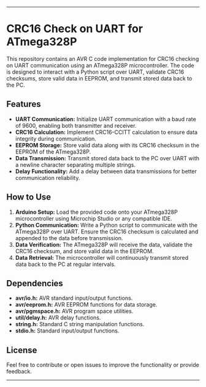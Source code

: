 

---

# CRC16 Check on UART for ATmega328P

This repository contains an AVR C code implementation for CRC16 checking on UART communication using an ATmega328P microcontroller. The code is designed to interact with a Python script over UART, validate CRC16 checksums, store valid data in EEPROM, and transmit stored data back to the PC.

## Features

- **UART Communication:** Initialize UART communication with a baud rate of 9600, enabling both transmitter and receiver.
- **CRC16 Calculation:** Implement CRC16-CCITT calculation to ensure data integrity during communication.
- **EEPROM Storage:** Store valid data along with its CRC16 checksum in the EEPROM of the ATmega328P.
- **Data Transmission:** Transmit stored data back to the PC over UART with a newline character separating multiple strings.
- **Delay Functionality:** Add a delay between data transmissions for better communication reliability.

## How to Use

1. **Arduino Setup:** Load the provided code onto your ATmega328P microcontroller using Microchip Studio or any compatible IDE.
2. **Python Communication:** Write a Python script to communicate with the ATmega328P over UART. Ensure the CRC16 checksum is calculated and appended to the data before transmission.
3. **Data Verification:** The ATmega328P will receive the data, validate the CRC16 checksum, and store valid data in the EEPROM.
4. **Data Retrieval:** The microcontroller will continuously transmit stored data back to the PC at regular intervals.

## Dependencies

- **avr/io.h:** AVR standard input/output functions.
- **avr/eeprom.h:** AVR EEPROM functions for data storage.
- **avr/pgmspace.h:** AVR program space utilities.
- **util/delay.h:** AVR delay functions.
- **string.h:** Standard C string manipulation functions.
- **stdio.h:** Standard input/output functions.

## License



Feel free to contribute or open issues to improve the functionality or provide feedback.

---

